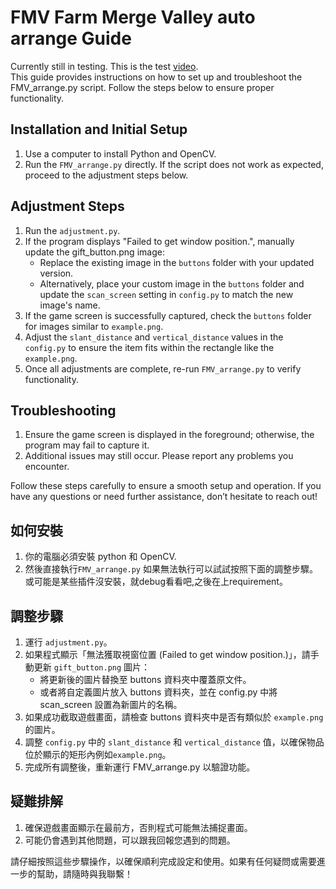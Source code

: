 # FMV Farm Merge Valley auto arrange Guide
Currently still in testing. This is the test [video](https://www.youtube.com/watch?v=LEYuK1p1jNw).  
This guide provides instructions on how to set up and troubleshoot the FMV_arrange.py script. Follow the steps below to ensure proper functionality.
## Installation and Initial Setup
1. Use a computer to install Python and OpenCV.
2. Run the `FMV_arrange.py` directly.
If the script does not work as expected, proceed to the adjustment steps below.
## Adjustment Steps
1. Run the `adjustment.py`.
2. If the program displays "Failed to get window position.", manually update the gift_button.png image:
   * Replace the existing image in the `buttons` folder with your updated version.
   * Alternatively, place your custom image in the `buttons` folder and update the `scan_screen` setting in `config.py` to match the new image's name.
3. If the game screen is successfully captured, check the `buttons` folder for images similar to `example.png`.
4. Adjust the `slant_distance` and `vertical_distance` values in the `config.py` to ensure the item fits within the rectangle like the `example.png`.
7. Once all adjustments are complete, re-run `FMV_arrange.py` to verify functionality.
## Troubleshooting
1. Ensure the game screen is displayed in the foreground; otherwise, the program may fail to capture it.
2. Additional issues may still occur. Please report any problems you encounter.

Follow these steps carefully to ensure a smooth setup and operation. If you have any questions or need further assistance, don’t hesitate to reach out!

## 如何安裝
1. 你的電腦必須安裝 python 和 OpenCV.
2. 然後直接執行`FMV_arrange.py`
如果無法執行可以試試按照下面的調整步驟。
或可能是某些插件沒安裝，就debug看看吧,之後在上requirement。
## 調整步驟
1. 運行 `adjustment.py`。
2. 如果程式顯示「無法獲取視窗位置 (Failed to get window position.)」，請手動更新 `gift_button.png` 圖片：
   * 將更新後的圖片替換至 buttons 資料夾中覆蓋原文件。
   * 或者將自定義圖片放入 buttons 資料夾，並在 config.py 中將 scan_screen 設置為新圖片的名稱。
3. 如果成功截取遊戲畫面，請檢查 buttons 資料夾中是否有類似於 `example.png` 的圖片。
4. 調整 `config.py` 中的 `slant_distance` 和 `vertical_distance` 值，以確保物品位於顯示的矩形內例如`example.png`。
5. 完成所有調整後，重新運行 FMV_arrange.py 以驗證功能。
## 疑難排解
1. 確保遊戲畫面顯示在最前方，否則程式可能無法捕捉畫面。
2. 可能仍會遇到其他問題，可以跟我回報您遇到的問題。

請仔細按照這些步驟操作，以確保順利完成設定和使用。如果有任何疑問或需要進一步的幫助，請隨時與我聯繫！
